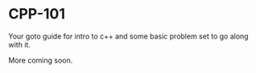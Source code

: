 # CPP-101

Your goto guide for intro to c++ and some basic problem set to go along with it. 

More coming soon.
